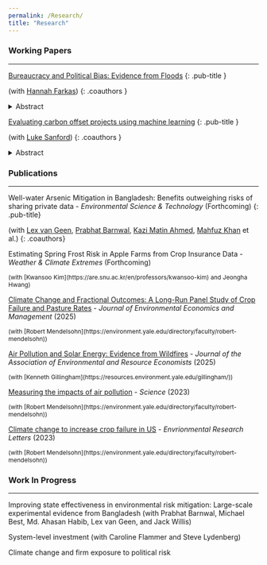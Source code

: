 ```yaml
---
permalink: /Research/
title: "Research"
---
```



### Working Papers
---
[Bureaucracy and Political Bias: Evidence from Floods](https://ceep.columbia.edu/sites/ceep.columbia.edu/files/content/papers/n35.pdf)
{: .pub-title }

(with [Hannah Farkas](https://hannahfarkas.github.io/))
{: .coauthors }
<details>
  <summary>Abstract</summary>
  <p style="font-size:14px;"> We study whether bureaucrats preemptively reflect the executive politician’s preferences in their decisions. Combining novel administrative data from the Federal Emergency Management Agency (FEMA) with hydrological models, we find that a standard deviation decrease in a county’s alignment with the president leads to a 4 percentage point drop in the probability of bureaucrats flagging a county as requiring federal aid following an average-sized flooding event. This bias disappears in the most severe floods. We find evidence suggesting that such biases are significantly reduced when a career civil servant is overseeing the bureaucratic process rather than a political appointee.</p>
</details>

[Evaluating carbon offset projects using machine learning](https://www.dropbox.com/scl/fi/xqapd7tshm6pxiyjt0a64/Offset_Ver241211.pdf?rlkey=8ntm7f7b5xydthnewenkg31pm&st=9tavnndg&dl=0)
{: .pub-title }

(with [Luke Sanford](https://environment.yale.edu/directory/faculty/luke-sanford))
{: .coauthors }

<details>
  <summary>Abstract</summary>
  <p style="font-size:12px;"> Carbon offsets allow firms and governments to meet CO2 emissions targets by financing emissions reductions undertaken by other entities. For the financed offset projects to be effective, their resulting CO2 sequestration must be “additional,” meaning it exceeds what would have occurred in the absence of the project. Here, we use new high-resolution data on forest carbon to measure carbon sequestration in 93 forestry projects, accounting for over 80 percent of offsets in the California Carbon market. We develop a causal machine learning approach using satellite and geospatial data to assess the projects' additionality. Directly comparing the tons of forest-sequestered carbon to issued credits, we find that 48% of the credits sold were additional. However, if we exclude controversial first-year credits, the additionality increases to 74%. These results indicate that forestry projects do deliver real climate benefits, but also underscore persistent gaps: many credits still represent carbon that would have been sequestered even without offset payments. Strengthening offset protocols is therefore essential to ensure that carbon markets meaningfully advance climate mitigation.</p>
</details>

### Publications
---

Well-water Arsenic Mitigation in Bangladesh: Benefits outweighing risks of sharing private data - *Environmental Science & Technology* (Forthcoming)
{: .pub-title}

(with [Lex van Geen](https://www.ldeo.columbia.edu/~avangeen/), [Prabhat Barnwal](https://sites.google.com/site/prabhatbarnwal/), [Kazi Matin Ahmed](https://www.du.ac.bd/faculty/faculty_details/glg/1906), [Mahfuz Khan](https://www.du.ac.bd/faculty/faculty_details/GLG/2223) et al.)
{: .coauthors}

Estimating Spring Frost Risk in Apple Farms from Crop Insurance Data - *Weather & Climate Extremes* (Forthcoming)

<span style="font-size:12px;"> 
(with [Kwansoo Kim](https://are.snu.ac.kr/en/professors/kwansoo-kim) and Jeongha Hwang)
</span>

[Climate Change and Fractional Outcomes: A Long-Run Panel Study of Crop Failure and Pasture Rates](https://www.sciencedirect.com/science/article/abs/pii/S0095069624001906) - *Journal of Environmental Economics and Management* (2025)

<span style="font-size:12px;"> 
(with [Robert Mendelsohn](https://environment.yale.edu/directory/faculty/robert-mendelsohn))
</span>

[Air Pollution and Solar Energy: Evidence from Wildfires](https://www.journals.uchicago.edu/doi/10.1086/731514) - *Journal of the Association of Environmental and Resource Economists* (2025)

<span style="font-size:12px;"> 
(with [Kenneth Gillingham](https://resources.environment.yale.edu/gillingham/))
</span>

[Measuring the impacts of air pollution](https://www.science.org/doi/10.1126/science.adl2935) - *Science* (2023)

<span style="font-size:12px;"> 
(with [Robert Mendelsohn](https://environment.yale.edu/directory/faculty/robert-mendelsohn))
</span>

[Climate change to increase crop failure in US](https://iopscience.iop.org/article/10.1088/1748-9326/acac41) - *Envrionmental Research Letters* (2023)

<span style="font-size:12px;"> 
(with [Robert Mendelsohn](https://environment.yale.edu/directory/faculty/robert-mendelsohn))
</span>

### Work In Progress
---
Improving state effectiveness in environmental risk mitigation: Large-scale experimental evidence from Bangladesh (with Prabhat Barnwal, Michael Best, Md. Ahasan Habib, Lex van Geen, and Jack Willis)

System-level investment (with Caroline Flammer and Steve Lydenberg)

Climate change and firm exposure to political risk

